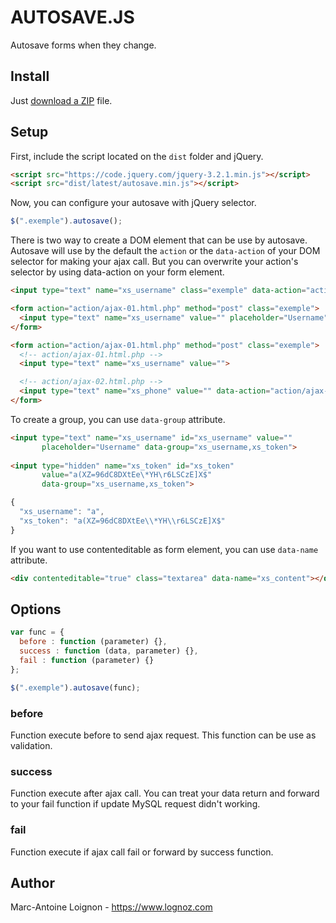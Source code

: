 # AUTOSAVE.JS
Autosave forms when they change.

## Install
Just [download a ZIP](https://github.com/lognoz/autosave/archive/master.zip) file.

## Setup
First, include the script located on the `dist` folder and jQuery.
```html
<script src="https://code.jquery.com/jquery-3.2.1.min.js"></script>
<script src="dist/latest/autosave.min.js"></script>
```

Now, you can configure your autosave with jQuery selector. 
```js
$(".exemple").autosave();
```
There is two way to create a DOM element that can be use by autosave. Autosave will use by the default the `action` or the `data-action` of your DOM selector for making your ajax call. But you can overwrite your action's selector by using data-action on your form element.

```html
<input type="text" name="xs_username" class="exemple" data-action="action/ajax-01.html.php" >

<form action="action/ajax-01.html.php" method="post" class="exemple">
  <input type="text" name="xs_username" value="" placeholder="Username">
</form>

<form action="action/ajax-01.html.php" method="post" class="exemple">
  <!-- action/ajax-01.html.php -->
  <input type="text" name="xs_username" value="">

  <!-- action/ajax-02.html.php -->
  <input type="text" name="xs_phone" value="" data-action="action/ajax-02.html.php">
</form>
```

To create a group, you can use `data-group` attribute.
```html
<input type="text" name="xs_username" id="xs_username" value=""
       placeholder="Username" data-group="xs_username,xs_token">
         
<input type="hidden" name="xs_token" id="xs_token"
       value="a(XZ=96dC8DXtEe\*YH\r6LSCzE]X$"
       data-group="xs_username,xs_token">
```

```js
{
  "xs_username": "a",
  "xs_token": "a(XZ=96dC8DXtEe\\*YH\\r6LSCzE]X$"
}
```

If you want to use contenteditable as form element, you can use `data-name` attribute. 
```html
<div contenteditable="true" class="textarea" data-name="xs_content"></div>
```

## Options

```js
var func = {
  before : function (parameter) {},
  success : function (data, parameter) {},
  fail : function (parameter) {}
};

$(".exemple").autosave(func);
```

### before
Function execute before to send ajax request. This function can be use as validation.

### success
Function execute after ajax call. You can treat your data return and forward to your fail function if update MySQL request didn't working.

### fail
Function execute if ajax call fail or forward by success function.

## Author
Marc-Antoine Loignon - <https://www.lognoz.com>
